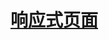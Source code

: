 # [响应式页面](http://book.jirengu.com/jirengu-inc/jrg-vip8/members/%E6%9B%BE%E6%B6%9B/ResponsiveWeb/src/index.html)
